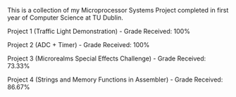 This is a collection of my Microprocessor Systems Project completed in first year of Computer Science at TU Dublin.

Project 1 (Traffic Light Demonstration) - Grade Received: 100%

Project 2 (ADC + Timer) - Grade Received: 100%

Project 3 (Microrealms Special Effects Challenge) - Grade Received: 73.33%

Project 4 (Strings and Memory Functions in Assembler) - Grade Received: 86.67%
